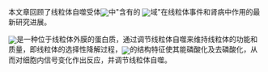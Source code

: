本文章回顾了线粒体自噬受体<img align="center" src="//i.upmath.me/svg/FUN_%7B14%7D">中"含有的 <img align="center" src="//i.upmath.me/svg/FUNDC_%7B1%7D">域"在线粒体事件和肾病中作用的最新研究进展。

<img align="center" src="//i.upmath.me/svg/FUNDC_%7B1%7D">是一种位于线粒体外膜的蛋白质，通过调节线粒体自噬来维持线粒体的功能和质量，即线粒体的选择性降解过程，<img align="center" src="//i.upmath.me/svg/FUNDC_%7B1%7D">的结构特征使其能磷酸化及去磷酸化，从而对细胞内信号变化作出反应，并调节线粒体自噬。 